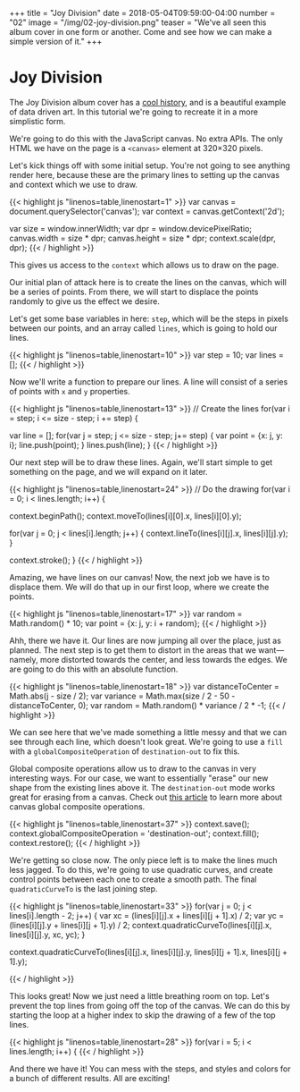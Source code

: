 +++
title = "Joy Division"
date = 2018-05-04T09:59:00-04:00
number = "02"
image = "/img/02-joy-division.png"
teaser = "We've all seen this album cover in one form or another. Come and see how we can make a simple version of it."
+++

# Joy Division

The Joy Division album cover has a [cool history](https://blogs.scientificamerican.com/sa-visual/pop-culture-pulsar-origin-story-of-joy-division-s-unknown-pleasures-album-cover-video/), and is a beautiful example of data driven art. In this tutorial we're going to recreate it in a more simplistic form.

We're going to do this with the JavaScript canvas. No extra APIs. The only HTML we have on the page is a `<canvas>` element at 320&times;320 pixels.

Let's kick things off with some initial setup. You're not going to see anything render here, because these are the primary lines to setting up the canvas and context which we use to draw.

<div id="tmd-1" class="tmd-trigger" data-from="0">
{{< highlight js "linenos=table,linenostart=1" >}}
var canvas = document.querySelector('canvas');
var context = canvas.getContext('2d');

var size = window.innerWidth;
var dpr = window.devicePixelRatio;
canvas.width = size * dpr;
canvas.height = size * dpr;
context.scale(dpr, dpr);
{{< / highlight >}}
</div>

This gives us access to the `context` which allows us to draw on the page. 

Our initial plan of attack here is to create the lines on the canvas, which will be a series of points. From there, we will start to displace the points randomly to give us the effect we desire.

Let's get some base variables in here: `step`, which will be the steps in pixels between our points, and an array called `lines`, which is going to hold our lines.

<div id="tmd-2" class="tmd-trigger" data-from="10">
{{< highlight js "linenos=table,linenostart=10" >}}
var step = 10;
var lines = [];
{{< / highlight >}}
</div>

Now we'll write a function to prepare our lines. A line will consist of a series of points with `x` and `y` properties.

<div class="tmd-trigger" data-from="13">
{{< highlight js "linenos=table,linenostart=13" >}}
// Create the lines
for(var i = step; i <= size - step; i += step) {
    
  var line = [];
  for(var j = step; j <= size - step; j+= step) {
    var point = {x: j, y: i};
    line.push(point);
  } 
  lines.push(line);
}
{{< / highlight >}}
</div>

Our next step will be to draw these lines. Again, we'll start simple to get something on the page, and we will expand on it later.

<div class="tmd-trigger" data-from="24">
{{< highlight js "linenos=table,linenostart=24" >}}
// Do the drawing
for(var i = 0; i < lines.length; i++) {

  context.beginPath();
  context.moveTo(lines[i][0].x, lines[i][0].y);
  
  for(var j = 0; j < lines[i].length; j++) {
    context.lineTo(lines[i][j].x, lines[i][j].y);
  }

  context.stroke();
}
{{< / highlight >}}
</div>

Amazing, we have lines on our canvas! Now, the next job we have is to displace them. We will do that up in our first loop, where we create the points. 

<div id="tmd-5" class="tmd-trigger" data-from="18" data-to="19" data-indent="2">
{{< highlight js "linenos=table,linenostart=17" >}}
var random = Math.random() * 10;
var point = {x: j, y: i + random};
{{< / highlight >}}
</div>

Ahh, there we have it. Our lines are now jumping all over the place, just as planned. The next step is to get them to distort in the areas that we want—namely, more distorted towards the center, and less towards the edges. We are going to do this with an absolute function.

<div class="tmd-trigger" data-from="18" data-to="19" data-indent="2">
{{< highlight js "linenos=table,linenostart=18" >}}
var distanceToCenter = Math.abs(j - size / 2);
var variance = Math.max(size / 2 - 50 - distanceToCenter, 0);
var random = Math.random() * variance / 2 * -1;
{{< / highlight >}}
</div>

We can see here that we've made something a little messy and that we can see through each line, which doesn't look great. We're going to use a `fill` with a `globalCompositeOperation` of `destination-out` to fix this.

Global composite operations allow us to draw to the canvas in very interesting ways. For our case, we want to essentially "erase" our new shape from the existing lines above it. The `destination-out` mode works great for erasing from a canvas. Check out [this article](https://developer.mozilla.org/en-US/docs/Web/API/CanvasRenderingContext2D/globalCompositeOperation) to learn more about canvas global composite operations.

<div id="tmd-6" class="tmd-trigger" data-from="37" data-to="37">
{{< highlight js "linenos=table,linenostart=37" >}}
  context.save();
  context.globalCompositeOperation = 'destination-out';
  context.fill();
  context.restore();
{{< / highlight >}}
</div>

We're getting so close now. The only piece left is to make the lines much less jagged. To do this, we're going to use quadratic curves, and create control points between each one to create a smooth path. The final `quadraticCurveTo` is the last joining step.

<div id="tmd-7" class="tmd-trigger" data-from="33" data-to="37">
{{< highlight js "linenos=table,linenostart=33" >}}
  for(var j = 0; j < lines[i].length - 2; j++) {
    var xc = (lines[i][j].x + lines[i][j + 1].x) / 2;
    var yc = (lines[i][j].y + lines[i][j + 1].y) / 2;
    context.quadraticCurveTo(lines[i][j].x, lines[i][j].y, xc, yc);
  }

  context.quadraticCurveTo(lines[i][j].x, lines[i][j].y, lines[i][j + 1].x, lines[i][j + 1].y);

{{< / highlight >}}
</div>

This looks great! Now we just need a little breathing room on top. Let's prevent the top lines from going off the top of the canvas. We can do this by starting the loop at a higher index to skip the drawing of a few of the top lines.

<div id="tmd-8" class="tmd-trigger" data-from="28" data-to="29">
{{< highlight js "linenos=table,linenostart=28" >}}
for(var i = 5; i < lines.length; i++) {
{{< / highlight >}}
</div>

And there we have it! You can mess with the steps, and styles and colors for a bunch of different results. All are exciting!
